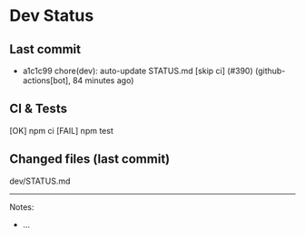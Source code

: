 # Dev Status

## Last commit
- a1c1c99 chore(dev): auto-update STATUS.md [skip ci] (#390) (github-actions[bot], 84 minutes ago)
## CI & Tests
[OK] npm ci
[FAIL] npm test

## Changed files (last commit)
dev/STATUS.md

---
Notes:
- ...
